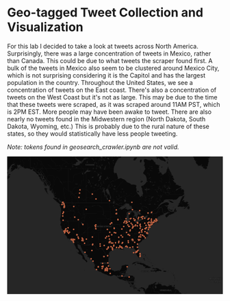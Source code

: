 # Geo-tagged Tweet Collection and Visualization
For this lab I decided to take a look at tweets across North America. Surprisingly, there was a large concentration of tweets in Mexico, rather than Canada. This could be due to what tweets the scraper found first. A bulk of the tweets in Mexico also seem to be clustered around Mexico City, which is not surprising considering it is the Capitol and has the largest population in the country. Throughout the United States, we see a concentration of tweets on the East coast. There's also a concentration of tweets on the West Coast but it's not as large. This may be due to the time that these tweets were scraped, as it was scraped around 11AM PST, which is 2PM EST. More people may have been awake to tweet. There are also nearly no tweets found in the Midwestern region (North Dakota, South Dakota, Wyoming, etc.) This is probably due to the rural nature of these states, so they would statistically have less people tweeting.

*Note: tokens found in geosearch_crawler.ipynb are not valid.*

![image](img/a2.png)
